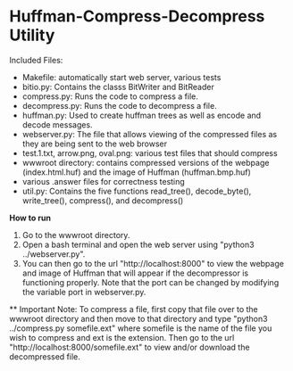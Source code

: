 # Huffman-Compress-Decompress Utility

Included Files:
- Makefile: automatically start web server, various tests
- bitio.py: Contains the classs BitWriter and BitReader
- compress.py: Runs the code to compress a file.
- decompress.py: Runs the code to decompress a file.
- huffman.py: Used to create huffman trees as well as encode and decode messages.
- webserver.py: The file that allows viewing of the compressed files as they are being sent to the web browser
- test.1.txt, arrow.png, oval.png: various test files that should compress
- wwwroot directory: contains compressed versions of the webpage (index.html.huf) and the image of Huffman (huffman.bmp.huf)
- various .answer files for correctness testing
- util.py: Contains the five functions read_tree(), decode_byte(), write_tree(), compress(), and decompress()

**How to run**
1. Go to the wwwroot directory.
2. Open a bash terminal and open the web server using "python3 ../webserver.py".
3. You can then go to the url "http://localhost:8000" to view the webpage and image of Huffman that will appear if the decompressor is functioning properly. Note that the port can be changed by modifying the variable port in webserver.py.

** Important Note: To compress a file, first copy that file over to the wwwroot directory and then move to that directory and type "python3 ../compress.py somefile.ext" where somefile is the name of the file you wish to compress and ext is the extension. Then go to the url "http://localhost:8000/somefile.ext" to view and/or download the decompressed file.
